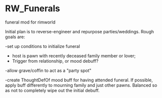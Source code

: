 # RW_Funerals
funeral mod for rimworld

Initial plan is to reverse-engineer and repurpose parties/weddings. Rough goals are:

-set up conditions to initialize funeral
  * host is pawn with recently deceased family member or lover;
  * Trigger from relationship, or mood debuff?

-allow grave/coffin to act as a "party spot"


-create ThoughtDefOf mood buff for having attended funeral. If possible, apply buff differently to mourning family and just other pawns. Balanced so as not to completely wipe out the initial debuff.
